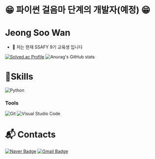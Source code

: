 # 😁 파이썬 걸음마 단계의 개발자(예정) 😁
# Jeong Soo Wan
- 🌱 저는 현재 SSAFY 9기 교육생 입니다

[![Solved.ac Profile](http://mazassumnida.wtf/api/v2/generate_badge?boj=krkdhs6240)](https://solved.ac/krkdhs6240/)
![Anurag's GitHub stats](https://github-readme-stats.vercel.app/api?username=SWan9710&show_icons=true&theme=dark)

# 💪Skills
![Python](https://img.shields.io/badge/Python-3776AB.svg?&style=for-the-badge&logo=Python&logoColor=white)

### Tools
![Git](https://img.shields.io/badge/Git-F05032.svg?&style=for-the-badge&logo=Git&logoColor=white)
![Visual Studio Code](https://img.shields.io/badge/Visual%20Studio%20Code-007ACC.svg?&style=for-the-badge&logo=Visual%20Studio%20Code&logoColor=white)


# :mailbox_with_mail: Contacts
[![Naver Badge](https://img.shields.io/badge/Naver-03C75A?style=flat-square&logo=Naver&logoColor=white&link=mailto:krkdhs6240@naver.com)](mailto:krkdhs6240@naver.com)
[![Gmail Badge](https://img.shields.io/badge/Gmail-d14836?style=flat-square&logo=Gmail&logoColor=white&link=mailto:krkdhs3333@gmail.com)](mailto:krkdhs3333@gmail.com)

